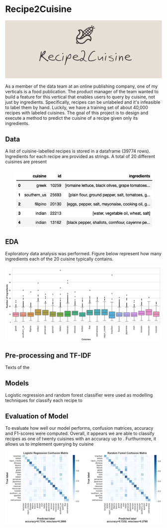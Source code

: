# Recipe2Cuisine
<p align="center">
<img src="images/logo.png">
</p>

As a member of the data team at an online publishing company, one of my verticals is a food publication. The product manager of the team wanted to build a feature for this vertical that enables users to query by cuisine, not just by ingredients. Specifically, recipes can be unlabeled and it's infeasible to label them by hand. Luckily, we have a training set of about 40,000 recipes with labeled cuisines. The goal of this project is to design and execute a method to predict the cuisine of a recipe given only its ingredients.


## Data

A list of cuisine-labelled recipes is stored in a dataframe (39774 rows). Ingredients for each recipe are provided as strings. A total of 20 different cuisines are present 

###
<p align="center">
<img width="450" height="180" src="images/data_table.png">
</p>

## EDA
Exploratory data analysis was performed. Figure below represent how many ingredients each of the 20 cuisine typically contains. 

<p align="center">
<img src="images/EDA_BP.png">
</p>


## Pre-processing and TF-IDF
Texts of the 

## Models
Logistic regression and random forest classifier were used as modelling techniques for classify each recipe to 


## Evaluation of Model
To evaluate how well our model performs, confusion matrices, accuracy and F1-scores were computed. Overall, it appears we are able to classify recipes as one of twenty cuisines with an accuracy up to . Furthurmore, it allows us to implement querying by cuisine


<p align="center">
<img src="images/CM.png">
</p>



